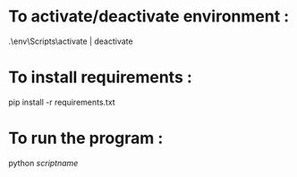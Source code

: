 <!-- (should have (env) in the beginning of the command prompt) -->
# To activate/deactivate environment :

.\env\Scripts\activate    |    deactivate

# To install requirements :

pip install -r requirements.txt

# To run the program :

python *scriptname*